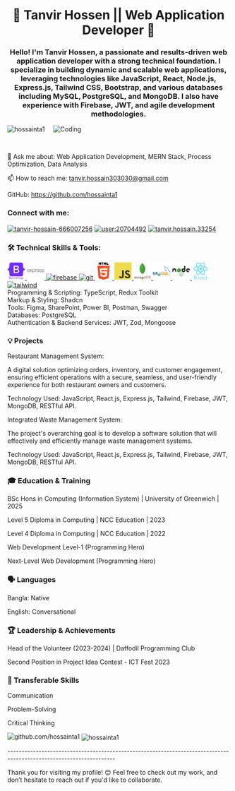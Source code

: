 <h1 align="center">🌟 Tanvir Hossen || Web Application Developer 🌟</h1>
<h3 align="center">Hello! I'm Tanvir Hossen, a passionate and results-driven web application developer with a strong technical foundation. I specialize in building dynamic and scalable web applications, leveraging technologies like JavaScript, React, Node.js, Express.js, Tailwind CSS, Bootstrap, and various databases including MySQL, PostgreSQL, and MongoDB. I also have experience with Firebase, JWT, and agile development methodologies.</h3>
<img align="right" alt="Coding" width="400" src="https://camo.githubusercontent.com/4d9f5ecceb711eec6e2018f38a5677dc657c9738d4a65ba3b928c41c0a45b439/68747470733a2f2f6d69726f2e6d656469756d2e6d2f6d61782f313336302f302a37513379765349765f7430696f4a2d5a2e676966">

<p align="left"> <img src="https://komarev.com/ghpvc/?username=hossainta1&label=Profile%20views&color=0e75b6&style=flat" alt="hossainta1" /> </p>
<br>

💬 Ask me about: Web Application Development, MERN Stack, Process Optimization, Data Analysis

📫 How to reach me: tanvir.hossain303030@gmail.com

GitHub: https://github.com/hossainta1

<h3 align="left">Connect with me:</h3>
<p align="left">
<a href="https://www.linkedin.com/in/tanvir-hossen-666007256/" target="blank"><img align="center" src="https://raw.githubusercontent.com/rahuldkjain/github-profile-readme-generator/master/src/images/icons/Social/linked-in-alt.svg" alt="tanvir-hossain-666007256" height="30" width="40" /></a>
<a href="https://stackoverflow.com/users/user:20704492" target="blank"><img align="center" src="https://raw.githubusercontent.com/rahuldkjain/github-profile-readme-generator/master/src/images/icons/Social/stack-overflow.svg" alt="user:20704492" height="30" width="40" /></a>
<a href="https://fb.com/tanvir.hossain.33254" target="blank"><img align="center" src="https://raw.githubusercontent.com/rahuldkjain/github-profile-readme-generator/master/src/images/icons/Social/facebook.svg" alt="tanvir.hossain.33254" height="30" width="40" /></a>
</p>

<h3 align="left">🛠️ Technical Skills & Tools:</h3>
<p align="left">
<a href="https://getbootstrap.com" target="_blank" rel="noreferrer"> <img src="https://raw.githubusercontent.com/devicons/devicon/master/icons/bootstrap/bootstrap-plain-wordmark.svg" alt="bootstrap" width="40" height="40"/> </a>
<a href="https://expressjs.com" target="_blank" rel="noreferrer"> <img src="https://raw.githubusercontent.com/devicons/devicon/master/icons/express/express-original-wordmark.svg" alt="express" width="40" height="40"/> </a>
<a href="https://firebase.google.com/" target="_blank" rel="noreferrer"> <img src="https://www.vectorlogo.zone/logos/firebase/firebase-icon.svg" alt="firebase" width="40" height="40"/> </a>
<a href="https://git-scm.com/" target="_blank" rel="noreferrer"> <img src="https://www.vectorlogo.zone/logos/git-scm/git-scm-icon.svg" alt="git" width="40" height="40"/> </a>
<a href="https://www.w3.org/html/" target="_blank" rel="noreferrer"> <img src="https://raw.githubusercontent.com/devicons/devicon/master/icons/html5/html5-original-wordmark.svg" alt="html5" width="40" height="40"/> </a>
<a href="https://developer.mozilla.org/en-US/docs/Web/JavaScript" target="_blank" rel="noreferrer"> <img src="https://raw.githubusercontent.com/devicons/devicon/master/icons/javascript/javascript-original.svg" alt="javascript" width="40" height="40"/> </a>
<a href="https://www.mongodb.com/" target="_blank" rel="noreferrer"> <img src="https://raw.githubusercontent.com/devicons/devicon/master/icons/mongodb/mongodb-original-wordmark.svg" alt="mongodb" width="40" height="40"/> </a>
<a href="https://www.mysql.com/" target="_blank" rel="noreferrer"> <img src="https://raw.githubusercontent.com/devicons/devicon/master/icons/mysql/mysql-original-wordmark.svg" alt="mysql" width="40" height="40"/> </a>
<a href="https://nodejs.org" target="_blank" rel="noreferrer"> <img src="https://raw.githubusercontent.com/devicons/devicon/master/icons/nodejs/nodejs-original-wordmark.svg" alt="nodejs" width="40" height="40"/> </a>
<a href="https://reactjs.org/" target="_blank" rel="noreferrer"> <img src="https://raw.githubusercontent.com/devicons/devicon/master/icons/react/react-original-wordmark.svg" alt="react" width="40" height="40"/> </a>
<a href="https://tailwindcss.com/" target="_blank" rel="noreferrer"> <img src="https://www.vectorlogo.zone/logos/tailwindcss/tailwindcss-icon.svg" alt="tailwind" width="40" height="40"/> </a>
<!-- Additional Skills from Resume -->
<br>
Programming & Scripting: TypeScript, Redux Toolkit <br>
Markup & Styling: Shadcn <br>
Tools: Figma, SharePoint, Power BI, Postman, Swagger <br>
Databases: PostgreSQL <br>
Authentication & Backend Services: JWT, Zod, Mongoose
</p>


<h3 align="left">💡 Projects</h3>

Restaurant Management System:

A digital solution optimizing orders, inventory, and customer engagement, ensuring efficient operations with a secure, seamless, and user-friendly experience for both restaurant owners and customers.

Technology Used: JavaScript, React.js, Express.js, Tailwind, Firebase, JWT, MongoDB, RESTful API.

Integrated Waste Management System:

The project's overarching goal is to develop a software solution that will effectively and efficiently manage waste management systems.

Technology Used: JavaScript, React.js, Express.js, Tailwind, Firebase, JWT, MongoDB, RESTful API.

<h3 align="left">🎓 Education & Training</h3>

BSc Hons in Computing (Information System) | University of Greenwich | 2025

Level 5 Diploma in Computing | NCC Education | 2023

Level 4 Diploma in Computing | NCC Education | 2022

Web Development Level-1 (Programming Hero)

Next-Level Web Development (Programming Hero)

<h3 align="left">🗣️ Languages</h3>

Bangla: Native

English: Conversational

<h3 align="left">🏆 Leadership & Achievements</h3>

Head of the Volunteer (2023-2024) | Daffodil Programming Club

Second Position in Project Idea Contest - ICT Fest 2023

<h3 align="left">🤝 Transferable Skills</h3>

Communication

Problem-Solving

Critical Thinking

<p><img align="left" src="https://github-readme-stats.vercel.app/api/top-langs?username=hossainta1&show_icons=true&locale=en&layout=compact" alt=" github.com/hossainta1" /></p>
<p>&nbsp;<img align="center" src="https://github-readme-stats.vercel.app/api?username=hossainta1&show_icons=true&locale=en" alt="hossainta1" /></p>

<p>--------------------------------------------------------------------------------------------------------------------</p>

<p>Thank you for visiting my profile! 😊 Feel free to check out my work, and don’t hesitate to reach out if you'd like to collaborate.</p>
